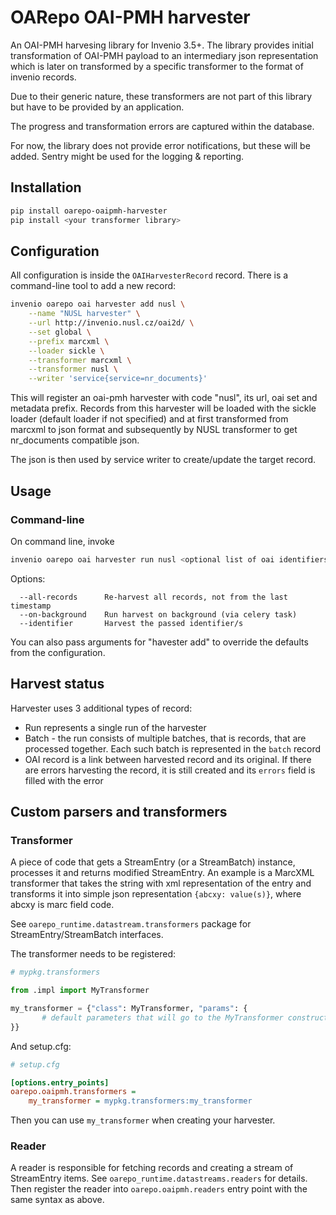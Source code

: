 # OARepo OAI-PMH harvester

An OAI-PMH harvesing library for Invenio 3.5+. The library provides initial transformation 
of OAI-PMH payload to an intermediary json representation which is later on transformed by 
a specific transformer to the format of invenio records.

Due to their generic nature, these transformers are not part of this library but have to be 
provided by an application.

The progress and transformation errors are captured within the database.

For now, the library does not provide error notifications, but these will be added. Sentry might 
be used for the logging & reporting.

## Installation

```bash
pip install oarepo-oaipmh-harvester
pip install <your transformer library>
```

## Configuration

All configuration is inside the `OAIHarvesterRecord` record.
There is a command-line tool to add a new record:

```bash
invenio oarepo oai harvester add nusl \
    --name "NUSL harvester" \
    --url http://invenio.nusl.cz/oai2d/ \
    --set global \
    --prefix marcxml \
    --loader sickle \
    --transformer marcxml \
    --transformer nusl \
    --writer 'service{service=nr_documents}'
```

This will register an oai-pmh harvester with code "nusl",
its url, oai set and metadata prefix. Records from this
harvester will be loaded with the sickle loader (default loader 
if not specified) and at first transformed from marcxml to
json format and subsequently by NUSL transformer to get
nr_documents compatible json.

The json is then used by service writer to create/update
the target record.

## Usage

### Command-line

On command line, invoke

```bash
invenio oarepo oai harvester run nusl <optional list of oai identifiers to harvest>
```

Options:

```text
  --all-records      Re-harvest all records, not from the last timestamp
  --on-background    Run harvest on background (via celery task)
  --identifier       Harvest the passed identifier/s
```

You can also pass arguments for "havester add" to override the defaults from the configuration.

## Harvest status

Harvester uses 3 additional types of record:

* Run represents a single run of the harvester
* Batch - the run consists of multiple batches, that is records, that are processed together.
    Each such batch is represented in the `batch` record
* OAI record is a link between harvested record and its original. If there are errors harvesting
    the record, it is still created and its `errors` field is filled with the error 

## Custom parsers and transformers

### Transformer

A piece of code that gets a StreamEntry (or a StreamBatch) instance, processes it and returns modified
StreamEntry. An example is a MarcXML transformer that takes the string with xml representation of the
entry and transforms it into simple json representation `{abcxy: value(s)}`, where abcxy is marc field code.

See `oarepo_runtime.datastream.transformers` package for StreamEntry/StreamBatch interfaces.

The transformer needs to be registered:

```python
# mypkg.transformers

from .impl import MyTransformer

my_transformer = {"class": MyTransformer, "params": {
       # default parameters that will go to the MyTransformer constructor
}}
```

And setup.cfg:

```ini
# setup.cfg

[options.entry_points]
oarepo.oaipmh.transformers =
    my_transformer = mypkg.transformers:my_transformer
```

Then you can use `my_transformer` when creating your harvester.

### Reader

A reader is responsible for fetching records and creating a stream of StreamEntry items.
See `oarepo_runtime.datastreams.readers` for details. Then register the reader into 
`oarepo.oaipmh.readers` entry point with the same syntax as above.
